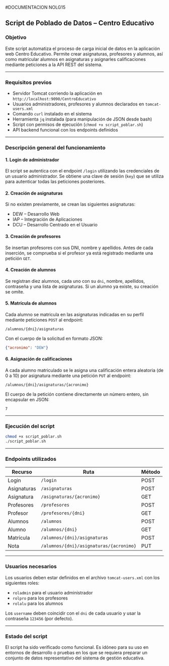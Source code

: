 
#DOCUMENTACION NOLG15 


## Script de Poblado de Datos – Centro Educativo

### Objetivo

Este script automatiza el proceso de carga inicial de datos en la aplicación web Centro Educativo. Permite crear asignaturas, profesores y alumnos, así como matricular alumnos en asignaturas y asignarles calificaciones mediante peticiones a la API REST del sistema.

---

### Requisitos previos

- Servidor Tomcat corriendo la aplicación en `http://localhost:9090/CentroEducativo`
- Usuarios administradores, profesores y alumnos declarados en `tomcat-users.xml`
- Comando `curl` instalado en el sistema
- Herramienta `jq` instalada (para manipulación de JSON desde bash)
- Script con permisos de ejecución (`chmod +x script_poblar.sh`)
- API backend funcional con los endpoints definidos

---

### Descripción general del funcionamiento

#### 1. Login de administrador

El script se autentica con el endpoint `/login` utilizando las credenciales de un usuario administrador. Se obtiene una clave de sesión (`key`) que se utiliza para autenticar todas las peticiones posteriores.

#### 2. Creación de asignaturas

Si no existen previamente, se crean las siguientes asignaturas:

- DEW – Desarrollo Web
- IAP – Integración de Aplicaciones
- DCU – Desarrollo Centrado en el Usuario

#### 3. Creación de profesores

Se insertan profesores con sus DNI, nombre y apellidos. Antes de cada inserción, se comprueba si el profesor ya está registrado mediante una petición `GET`.

#### 4. Creación de alumnos

Se registran diez alumnos, cada uno con su `dni`, nombre, apellidos, contraseña y una lista de asignaturas. Si un alumno ya existe, su creación se omite.

#### 5. Matrícula de alumnos

Cada alumno se matricula en las asignaturas indicadas en su perfil mediante peticiones `POST` al endpoint:

```
/alumnos/{dni}/asignaturas
```

Con el cuerpo de la solicitud en formato JSON:

```json
{"acronimo": "DEW"}
```

#### 6. Asignación de calificaciones

A cada alumno matriculado se le asigna una calificación entera aleatoria (de 0 a 10) por asignatura mediante una petición `PUT` al endpoint:

```
/alumnos/{dni}/asignaturas/{acronimo}
```

El cuerpo de la petición contiene directamente un número entero, sin encapsular en JSON:

```
7
```

---

### Ejecución del script

```bash
chmod +x script_poblar.sh
./script_poblar.sh
```

---

### Endpoints utilizados

| Recurso     | Ruta                                             | Método |
|-------------|--------------------------------------------------|--------|
| Login       | `/login`                                        | POST   |
| Asignaturas | `/asignaturas`                                 | POST   |
| Asignatura  | `/asignaturas/{acronimo}`                     | GET    |
| Profesores  | `/profesores`                                   | POST   |
| Profesor    | `/profesores/{dni}`                            | GET    |
| Alumnos     | `/alumnos`                                      | POST   |
| Alumno      | `/alumnos/{dni}`                               | GET    |
| Matrícula   | `/alumnos/{dni}/asignaturas`                  | POST   |
| Nota        | `/alumnos/{dni}/asignaturas/{acronimo}`      | PUT    |

---

### Usuarios necesarios

Los usuarios deben estar definidos en el archivo `tomcat-users.xml` con los siguientes roles:

- `roladmin` para el usuario administrador
- `rolpro` para los profesores
- `rolalu` para los alumnos

Los `username` deben coincidir con el `dni` de cada usuario y usar la contraseña `123456` (por defecto).

---


### Estado del script

El script ha sido verificado como funcional. Es idóneo para su uso en entornos de desarrollo o pruebas en los que se requiera preparar un conjunto de datos representativo del sistema de gestión educativa.